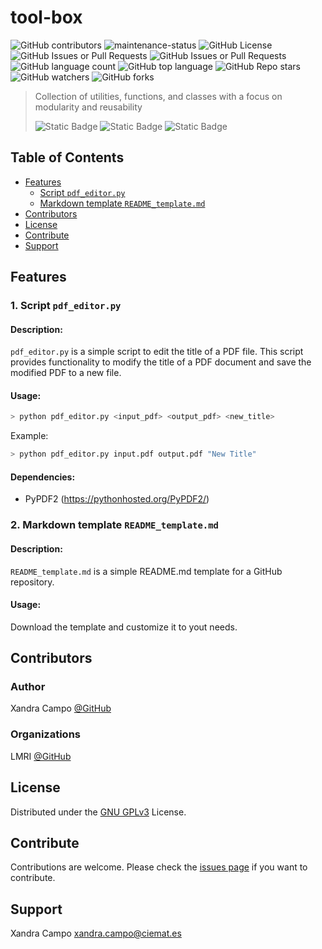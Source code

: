 # tool-box

![GitHub contributors](https://img.shields.io/github/contributors/lmri-met/tool-box)
![maintenance-status](https://img.shields.io/badge/maintenance-actively--developed-brightgreen.svg)
![GitHub License](https://img.shields.io/github/license/lmri-met/tool-box)
![GitHub Issues or Pull Requests](https://img.shields.io/github/issues/lmri-met/tool-box)
![GitHub Issues or Pull Requests](https://img.shields.io/github/issues-pr/lmri-met/tool-box)
![GitHub language count](https://img.shields.io/github/languages/count/lmri-met/tool-box)
![GitHub top language](https://img.shields.io/github/languages/top/lmri-met/tool-box)
![GitHub Repo stars](https://img.shields.io/github/stars/lmri-met/tool-box)
![GitHub watchers](https://img.shields.io/github/watchers/lmri-met/tool-box)
![GitHub forks](https://img.shields.io/github/forks/lmri-met/tool-box)

> Collection of utilities, functions, and classes with a focus on modularity and reusability
> 
> ![Static Badge](https://img.shields.io/badge/Documentation-blue?link=https%3A%2F%2Fgithub.com%2Flmri-met%2Ftool-box%2Fblob%2Fmain%2FREADME.md)
> ![Static Badge](https://img.shields.io/badge/Surce_code-blue?link=https%3A%2F%2Fgithub.com%2Flmri-met%2Ftool-box)
> ![Static Badge](https://img.shields.io/badge/Contribute-blue?link=https%3A%2F%2Fgithub.com%2Flmri-met%2Ftool-box%2Fissues)

## Table of Contents
- [Features](#features)
  - [Script `pdf_editor.py`](#pdf-title)
  - [Markdown template `README_template.md`](#readme-template)
- [Contributors](#contributors)
- [License](#license)
- [Contribute](#contribute)
- [Support](#support)

<a name="features"></a>
## Features

<a name="pdf-title"></a>
### 1. Script `pdf_editor.py`
#### Description:
`pdf_editor.py` is a simple script to edit the title of a PDF file.
This script provides functionality to modify the title of a PDF document and save the modified PDF to a new file.
#### Usage:
```bash
> python pdf_editor.py <input_pdf> <output_pdf> <new_title>
```
Example:
```bash
> python pdf_editor.py input.pdf output.pdf "New Title"
```
#### Dependencies:
- PyPDF2 (https://pythonhosted.org/PyPDF2/)

<a name="readme-template"></a>
### 2. Markdown template `README_template.md`
#### Description:
`README_template.md` is a simple README.md template for a GitHub repository.
#### Usage:
Download the template and customize it to yout needs.

<a name="contributors"></a>
## Contributors
### Author
Xandra Campo [@GitHub](https://github.com/xandratxan/)
### Organizations
LMRI [@GitHub](https://github.com/lmri-met/)

<a name="license"></a>
## License
Distributed under the [GNU GPLv3](https://choosealicense.com/licenses/gpl-3.0/) License.

<a name="contribute"></a>
## Contribute
Contributions are welcome. Please check the [issues page](https://github.com/xandratxan/physical-magnitude/issues) if you want to contribute.

<a name="support"></a>
## Support
Xandra Campo [xandra.campo@ciemat.es](mailto:xandra.campo@ciemat.es)
